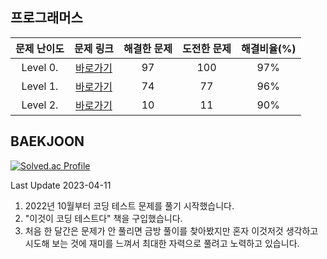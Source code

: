 ## 프로그래머스

| 문제 난이도 | 문제 링크 | 해결한 문제 | 도전한 문제 | 해결비율(%) |
| :--: |:--: |:--: |:--: |:--: |
|Level 0.|[바로가기](https://github.com/kangsh9107/CodingTest-Study/blob/main/CodingTest-Java/Level0.md)|97|100|97%|
|Level 1.|[바로가기](https://github.com/kangsh9107/CodingTest-Study/blob/main/CodingTest-Java/Level1.md)|74|77|96%|
|Level 2.|[바로가기](https://github.com/kangsh9107/CodingTest-Study/blob/main/CodingTest-Java/Level2.md)|10|11|90%|

## BAEKJOON

[![Solved.ac Profile](http://mazassumnida.wtf/api/generate_badge?boj=lushhush)](https://solved.ac/lushhush)



Last Update 2023-04-11

1. 2022년 10월부터 코딩 테스트 문제를 풀기 시작했습니다.
2. "이것이 코딩 테스트다" 책을 구입했습니다.
3. 처음 한 달간은 문제가 안 풀리면 금방 풀이를 찾아봤지만
   혼자 이것저것 생각하고 시도해 보는 것에 재미를 느껴서 최대한 자력으로 풀려고 노력하고 있습니다.